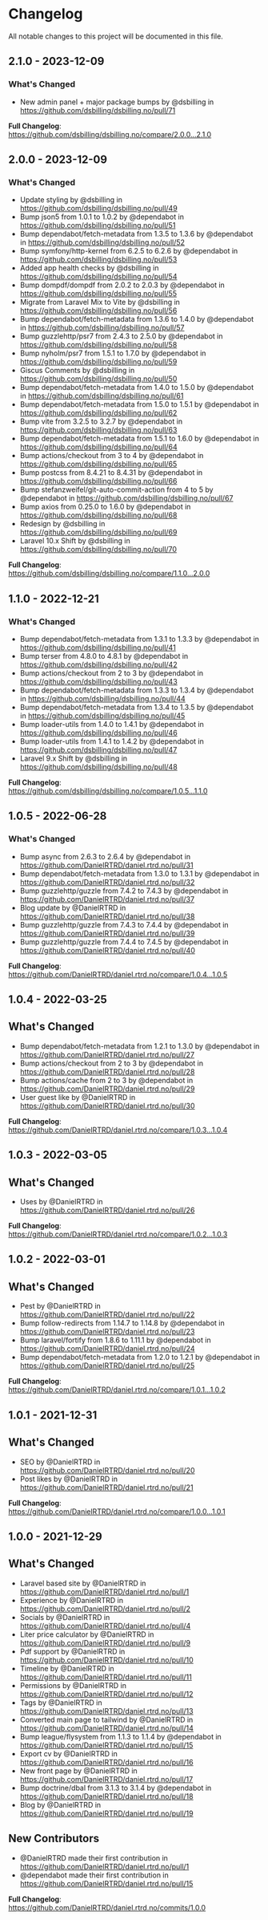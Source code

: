 # Changelog

All notable changes to this project will be documented in this file.

## 2.1.0 - 2023-12-09

### What's Changed

* New admin panel + major package bumps by @dsbilling in https://github.com/dsbilling/dsbilling.no/pull/71

**Full Changelog**: https://github.com/dsbilling/dsbilling.no/compare/2.0.0...2.1.0

## 2.0.0 - 2023-12-09

### What's Changed

* Update styling by @dsbilling in https://github.com/dsbilling/dsbilling.no/pull/49
* Bump json5 from 1.0.1 to 1.0.2 by @dependabot in https://github.com/dsbilling/dsbilling.no/pull/51
* Bump dependabot/fetch-metadata from 1.3.5 to 1.3.6 by @dependabot in https://github.com/dsbilling/dsbilling.no/pull/52
* Bump symfony/http-kernel from 6.2.5 to 6.2.6 by @dependabot in https://github.com/dsbilling/dsbilling.no/pull/53
* Added app health checks by @dsbilling in https://github.com/dsbilling/dsbilling.no/pull/54
* Bump dompdf/dompdf from 2.0.2 to 2.0.3 by @dependabot in https://github.com/dsbilling/dsbilling.no/pull/55
* Migrate from Laravel Mix to Vite by @dsbilling in https://github.com/dsbilling/dsbilling.no/pull/56
* Bump dependabot/fetch-metadata from 1.3.6 to 1.4.0 by @dependabot in https://github.com/dsbilling/dsbilling.no/pull/57
* Bump guzzlehttp/psr7 from 2.4.3 to 2.5.0 by @dependabot in https://github.com/dsbilling/dsbilling.no/pull/58
* Bump nyholm/psr7 from 1.5.1 to 1.7.0 by @dependabot in https://github.com/dsbilling/dsbilling.no/pull/59
* Giscus Comments by @dsbilling in https://github.com/dsbilling/dsbilling.no/pull/50
* Bump dependabot/fetch-metadata from 1.4.0 to 1.5.0 by @dependabot in https://github.com/dsbilling/dsbilling.no/pull/61
* Bump dependabot/fetch-metadata from 1.5.0 to 1.5.1 by @dependabot in https://github.com/dsbilling/dsbilling.no/pull/62
* Bump vite from 3.2.5 to 3.2.7 by @dependabot in https://github.com/dsbilling/dsbilling.no/pull/63
* Bump dependabot/fetch-metadata from 1.5.1 to 1.6.0 by @dependabot in https://github.com/dsbilling/dsbilling.no/pull/64
* Bump actions/checkout from 3 to 4 by @dependabot in https://github.com/dsbilling/dsbilling.no/pull/65
* Bump postcss from 8.4.21 to 8.4.31 by @dependabot in https://github.com/dsbilling/dsbilling.no/pull/66
* Bump stefanzweifel/git-auto-commit-action from 4 to 5 by @dependabot in https://github.com/dsbilling/dsbilling.no/pull/67
* Bump axios from 0.25.0 to 1.6.0 by @dependabot in https://github.com/dsbilling/dsbilling.no/pull/68
* Redesign by @dsbilling in https://github.com/dsbilling/dsbilling.no/pull/69
* Laravel 10.x Shift by @dsbilling in https://github.com/dsbilling/dsbilling.no/pull/70

**Full Changelog**: https://github.com/dsbilling/dsbilling.no/compare/1.1.0...2.0.0

## 1.1.0 - 2022-12-21

### What's Changed

- Bump dependabot/fetch-metadata from 1.3.1 to 1.3.3 by @dependabot in https://github.com/dsbilling/dsbilling.no/pull/41
- Bump terser from 4.8.0 to 4.8.1 by @dependabot in https://github.com/dsbilling/dsbilling.no/pull/42
- Bump actions/checkout from 2 to 3 by @dependabot in https://github.com/dsbilling/dsbilling.no/pull/43
- Bump dependabot/fetch-metadata from 1.3.3 to 1.3.4 by @dependabot in https://github.com/dsbilling/dsbilling.no/pull/44
- Bump dependabot/fetch-metadata from 1.3.4 to 1.3.5 by @dependabot in https://github.com/dsbilling/dsbilling.no/pull/45
- Bump loader-utils from 1.4.0 to 1.4.1 by @dependabot in https://github.com/dsbilling/dsbilling.no/pull/46
- Bump loader-utils from 1.4.1 to 1.4.2 by @dependabot in https://github.com/dsbilling/dsbilling.no/pull/47
- Laravel 9.x Shift by @dsbilling in https://github.com/dsbilling/dsbilling.no/pull/48

**Full Changelog**: https://github.com/dsbilling/dsbilling.no/compare/1.0.5...1.1.0

## 1.0.5 - 2022-06-28

### What's Changed

- Bump async from 2.6.3 to 2.6.4 by @dependabot in https://github.com/DanielRTRD/daniel.rtrd.no/pull/31
- Bump dependabot/fetch-metadata from 1.3.0 to 1.3.1 by @dependabot in https://github.com/DanielRTRD/daniel.rtrd.no/pull/32
- Bump guzzlehttp/guzzle from 7.4.2 to 7.4.3 by @dependabot in https://github.com/DanielRTRD/daniel.rtrd.no/pull/37
- Blog update by @DanielRTRD in https://github.com/DanielRTRD/daniel.rtrd.no/pull/38
- Bump guzzlehttp/guzzle from 7.4.3 to 7.4.4 by @dependabot in https://github.com/DanielRTRD/daniel.rtrd.no/pull/39
- Bump guzzlehttp/guzzle from 7.4.4 to 7.4.5 by @dependabot in https://github.com/DanielRTRD/daniel.rtrd.no/pull/40

**Full Changelog**: https://github.com/DanielRTRD/daniel.rtrd.no/compare/1.0.4...1.0.5

## 1.0.4 - 2022-03-25

## What's Changed

- Bump dependabot/fetch-metadata from 1.2.1 to 1.3.0 by @dependabot in https://github.com/DanielRTRD/daniel.rtrd.no/pull/27
- Bump actions/checkout from 2 to 3 by @dependabot in https://github.com/DanielRTRD/daniel.rtrd.no/pull/28
- Bump actions/cache from 2 to 3 by @dependabot in https://github.com/DanielRTRD/daniel.rtrd.no/pull/29
- User guest like by @DanielRTRD in https://github.com/DanielRTRD/daniel.rtrd.no/pull/30

**Full Changelog**: https://github.com/DanielRTRD/daniel.rtrd.no/compare/1.0.3...1.0.4

## 1.0.3 - 2022-03-05

## What's Changed

- Uses by @DanielRTRD in https://github.com/DanielRTRD/daniel.rtrd.no/pull/26

**Full Changelog**: https://github.com/DanielRTRD/daniel.rtrd.no/compare/1.0.2...1.0.3

## 1.0.2 - 2022-03-01

## What's Changed

- Pest by @DanielRTRD in https://github.com/DanielRTRD/daniel.rtrd.no/pull/22
- Bump follow-redirects from 1.14.7 to 1.14.8 by @dependabot in https://github.com/DanielRTRD/daniel.rtrd.no/pull/23
- Bump laravel/fortify from 1.8.6 to 1.11.1 by @dependabot in https://github.com/DanielRTRD/daniel.rtrd.no/pull/24
- Bump dependabot/fetch-metadata from 1.2.0 to 1.2.1 by @dependabot in https://github.com/DanielRTRD/daniel.rtrd.no/pull/25

**Full Changelog**: https://github.com/DanielRTRD/daniel.rtrd.no/compare/1.0.1...1.0.2

## 1.0.1 - 2021-12-31

## What's Changed

- SEO by @DanielRTRD in https://github.com/DanielRTRD/daniel.rtrd.no/pull/20
- Post likes by @DanielRTRD in https://github.com/DanielRTRD/daniel.rtrd.no/pull/21

**Full Changelog**: https://github.com/DanielRTRD/daniel.rtrd.no/compare/1.0.0...1.0.1

## 1.0.0 - 2021-12-29

## What's Changed

- Laravel based site by @DanielRTRD in https://github.com/DanielRTRD/daniel.rtrd.no/pull/1
- Experience by @DanielRTRD in https://github.com/DanielRTRD/daniel.rtrd.no/pull/2
- Socials by @DanielRTRD in https://github.com/DanielRTRD/daniel.rtrd.no/pull/4
- Liter price calculator by @DanielRTRD in https://github.com/DanielRTRD/daniel.rtrd.no/pull/9
- Pdf support by @DanielRTRD in https://github.com/DanielRTRD/daniel.rtrd.no/pull/10
- Timeline by @DanielRTRD in https://github.com/DanielRTRD/daniel.rtrd.no/pull/11
- Permissions by @DanielRTRD in https://github.com/DanielRTRD/daniel.rtrd.no/pull/12
- Tags by @DanielRTRD in https://github.com/DanielRTRD/daniel.rtrd.no/pull/13
- Converted main page to tailwind by @DanielRTRD in https://github.com/DanielRTRD/daniel.rtrd.no/pull/14
- Bump league/flysystem from 1.1.3 to 1.1.4 by @dependabot in https://github.com/DanielRTRD/daniel.rtrd.no/pull/15
- Export cv by @DanielRTRD in https://github.com/DanielRTRD/daniel.rtrd.no/pull/16
- New front page by @DanielRTRD in https://github.com/DanielRTRD/daniel.rtrd.no/pull/17
- Bump doctrine/dbal from 3.1.3 to 3.1.4 by @dependabot in https://github.com/DanielRTRD/daniel.rtrd.no/pull/18
- Blog by @DanielRTRD in https://github.com/DanielRTRD/daniel.rtrd.no/pull/19

## New Contributors

- @DanielRTRD made their first contribution in https://github.com/DanielRTRD/daniel.rtrd.no/pull/1
- @dependabot made their first contribution in https://github.com/DanielRTRD/daniel.rtrd.no/pull/15

**Full Changelog**: https://github.com/DanielRTRD/daniel.rtrd.no/commits/1.0.0
